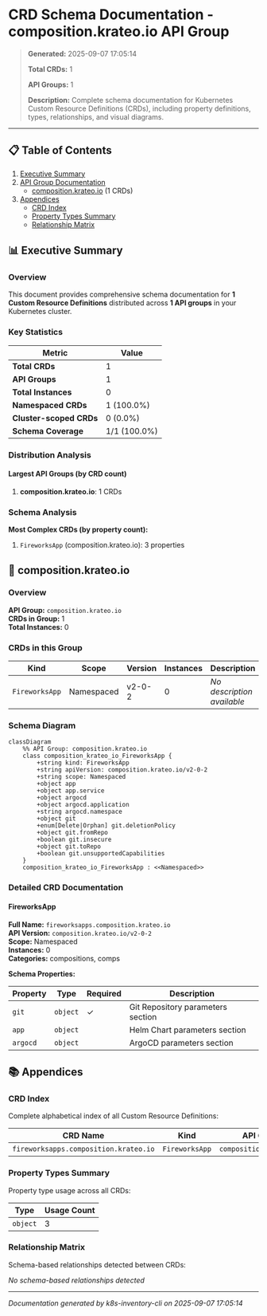 # CRD Schema Documentation - composition.krateo.io API Group

> **Generated:** 2025-09-07 17:05:14
> 
> **Total CRDs:** 1
> 
> **API Groups:** 1
> 
> **Description:** Complete schema documentation for Kubernetes Custom Resource Definitions (CRDs), including property definitions, types, relationships, and visual diagrams.

---

## 📋 Table of Contents

1. [Executive Summary](#-executive-summary)
2. [API Group Documentation](#-api-group-documentation)
   - [composition.krateo.io](#compositionkrateoio) (1 CRDs)
3. [Appendices](#-appendices)
   - [CRD Index](#crd-index)
   - [Property Types Summary](#property-types-summary)
   - [Relationship Matrix](#relationship-matrix)

## 📊 Executive Summary

### Overview

This document provides comprehensive schema documentation for **1 Custom Resource Definitions** distributed across **1 API groups** in your Kubernetes cluster.

### Key Statistics

| Metric | Value |
|--------|-------|
| **Total CRDs** | 1 |
| **API Groups** | 1 |
| **Total Instances** | 0 |
| **Namespaced CRDs** | 1 (100.0%) |
| **Cluster-scoped CRDs** | 0 (0.0%) |
| **Schema Coverage** | 1/1 (100.0%) |

### Distribution Analysis

#### Largest API Groups (by CRD count)

1. **composition.krateo.io**: 1 CRDs

### Schema Analysis

**Most Complex CRDs (by property count):**

1. `FireworksApp` (composition.krateo.io): 3 properties


## 📁 composition.krateo.io

### Overview

**API Group:** `composition.krateo.io`  
**CRDs in Group:** 1  
**Total Instances:** 0

### CRDs in this Group

| Kind | Scope | Version | Instances | Description |
|------|-------|---------|-----------|-------------|
| `FireworksApp` | Namespaced | v2-0-2 | 0 | *No description available* |

### Schema Diagram

```mermaid
classDiagram
    %% API Group: composition.krateo.io
    class composition_krateo_io_FireworksApp {
        +string kind: FireworksApp
        +string apiVersion: composition.krateo.io/v2-0-2
        +string scope: Namespaced
        +object app
        +object app.service
        +object argocd
        +object argocd.application
        +string argocd.namespace
        +object git
        +enum[Delete|Orphan] git.deletionPolicy
        +object git.fromRepo
        +boolean git.insecure
        +object git.toRepo
        +boolean git.unsupportedCapabilities
    }
    composition_krateo_io_FireworksApp : <<Namespaced>>
```
### Detailed CRD Documentation

#### FireworksApp

**Full Name:** `fireworksapps.composition.krateo.io`  
**API Version:** `composition.krateo.io/v2-0-2`  
**Scope:** Namespaced  
**Instances:** 0  
**Categories:** compositions, comps  

**Schema Properties:**

| Property | Type | Required | Description |
|----------|------|----------|-------------|
| `git` | `object` | ✓ | Git Repository parameters section |
| `app` | `object` |  | Helm Chart parameters section |
| `argocd` | `object` |  | ArgoCD parameters section |




## 📚 Appendices

### CRD Index

Complete alphabetical index of all Custom Resource Definitions:

| CRD Name | Kind | API Group | Scope | Instances |
|----------|------|-----------|-------|-----------|
| `fireworksapps.composition.krateo.io` | `FireworksApp` | `composition.krateo.io` | Namespaced | 0 |

### Property Types Summary

Property type usage across all CRDs:

| Type | Usage Count |
|------|-------------|
| `object` | 3 |

### Relationship Matrix

Schema-based relationships detected between CRDs:

*No schema-based relationships detected*


---

*Documentation generated by k8s-inventory-cli on 2025-09-07 17:05:14*